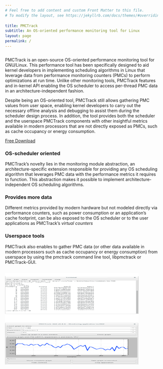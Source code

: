 ```yaml
---
# Feel free to add content and custom Front Matter to this file.
# To modify the layout, see https://jekyllrb.com/docs/themes/#overriding-theme-defaults

title: PMCTrack
subtitle: An OS-oriented performance monitoring tool for Linux 
layout: page
permalink: /
---
```


<div class="row">
  <div class="column"><p>PMCTrack is an open-source OS-oriented performance monitoring tool 
for GNU/Linux. This performance tool has been specifically designed to 
aid kernel developers in implementing scheduling algorithms in Linux 
that leverage data from performance monitoring counters (PMCs) to 
perform optimizations at run time. Unlike other monitoring tools, 
PMCTrack features and in-kernel API enabling the OS scheduler to access 
per-thread PMC data in an architecture-independent fashion. </p>

<p>Despite being an OS-oriented tool, PMCTrack still allows gathering 
PMC values from user space, enabling kernel developers to carry out the 
necessary offline analysis and debugging to assist them during the 
scheduler design process. In addition, the tool provides both the 
scheduler and the userspace PMCTrack components with other insightful 
metrics available in modern processors that are not directly exposed as 
PMCs, such as cache occupancy or energy consumption.</p>
<div class="call-to-action">
	<a href="/download" class="blue button">
Free Download</a>

<h3>OS-scheduler oriented</h3>
<p>
PMCTrack’s novelty lies in the monitoring module abstraction, an architecture-specific extension responsible for providing any OS scheduling algorithm that leverages PMC data with the performance 
metrics it requires to function. This abstraction makes it possible to 
implement architecture-independent OS scheduling algorithms.
</p>

<h3>Provides more data</h3>
<p>
Different
 metrics provided by modern hardware but not modeled directly via 
performance counters, such as power consumption or an application’s 
cache footprint, can be also exposed to the OS scheduler or to the user 
applications as PMCTrack’s <i>virtual counters</i>
</p>

<h3>Userspace tools</h3>
<p>
PMCTrack also enables to gather PMC data (or other data available in modern processors such as cache occupancy or energy consumption) from userspace by using the pmctrack command line tool, libpmctrack or PMCTrack-GUI.
</p>

</div>
</div>
<div class="column">
	<p><img class="aligncenter" src="/img/featured-image.png" alt="" width="440" height="300"></p>
</div>

</div> 

